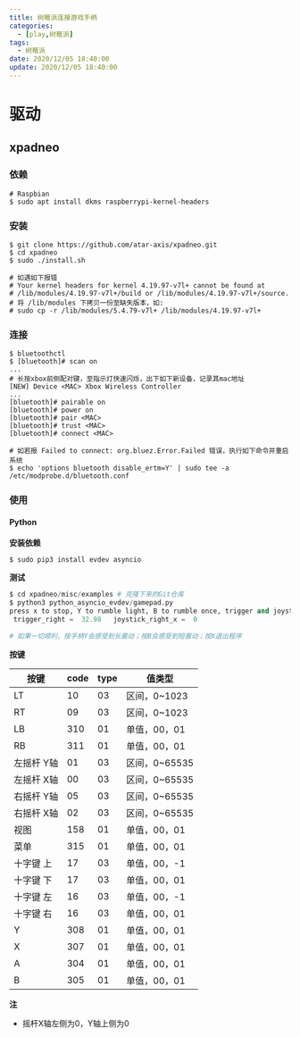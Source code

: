 ```yaml
---
title: 树莓派连接游戏手柄
categories: 
  - [play,树莓派]
tags:
  - 树莓派
date: 2020/12/05 18:40:00
update: 2020/12/05 18:40:00
---
```


# 驱动

## xpadneo

### 依赖

```shell
# Raspbian
$ sudo apt install dkms raspberrypi-kernel-headers
```

### 安装

```shell
$ git clone https://github.com/atar-axis/xpadneo.git
$ cd xpadneo
$ sudo ./install.sh

# 如遇如下报错
# Your kernel headers for kernel 4.19.97-v7l+ cannot be found at
# /lib/modules/4.19.97-v7l+/build or /lib/modules/4.19.97-v7l+/source.
# 将 /lib/modules 下拷贝一份至缺失版本，如:
# sudo cp -r /lib/modules/5.4.79-v7l+ /lib/modules/4.19.97-v7l+
```

### 连接

```shell
$ bluetoothctl
$ [bluetooth]# scan on
...
# 长按xbox前侧配对键，至指示灯快速闪烁，出下如下新设备，记录其mac地址
[NEW] Device <MAC> Xbox Wireless Controller
...
[bluetooth]# pairable on
[bluetooth]# power on
[bluetooth]# pair <MAC>
[bluetooth]# trust <MAC>
[bluetooth]# connect <MAC>

# 如若报 Failed to connect: org.bluez.Error.Failed 错误，执行如下命令并重启系统
$ echo 'options bluetooth disable_ertm=Y' | sudo tee -a /etc/modprobe.d/bluetooth.conf
```

### 使用

#### Python

**安装依赖**

```shell
$ sudo pip3 install evdev asyncio
```

**测试**

```python
$ cd xpadneo/misc/examples # 克隆下来的Git仓库
$ python3 python_asyncio_evdev/gamepad.py
press x to stop, Y to rumble light, B to rumble once, trigger and joystick right to see analog value
 trigger_right =  32.98   joystick_right_x =  0
  
# 如果一切顺利，按手柄Y会感受到长震动；按B会感受到短震动；按X退出程序
```

**按键**

| 按键       | code | type | 值类型        |
| ---------- | ---- | ---- | ------------- |
| LT         | 10   | 03   | 区间，0~1023  |
| RT         | 09   | 03   | 区间，0~1023  |
| LB         | 310  | 01   | 单值，00，01  |
| RB         | 311  | 01   | 单值，00，01  |
| 左摇杆 Y轴 | 01   | 03   | 区间，0~65535 |
| 左摇杆 X轴 | 00   | 03   | 区间，0~65535 |
| 右摇杆 Y轴 | 05   | 03   | 区间，0~65535 |
| 右摇杆 X轴 | 02   | 03   | 区间，0~65535 |
| 视图       | 158  | 01   | 单值，00，01  |
| 菜单       | 315  | 01   | 单值，00，01  |
| 十字键 上  | 17   | 03   | 单值，00，-1  |
| 十字键 下  | 17   | 03   | 单值，00，01  |
| 十字键 左  | 16   | 03   | 单值，00，-1  |
| 十字键 右  | 16   | 03   | 单值，00，01  |
| Y          | 308  | 01   | 单值，00，01  |
| X          | 307  | 01   | 单值，00，01  |
| A          | 304  | 01   | 单值，00，01  |
| B          | 305  | 01   | 单值，00，01  |

**注**

- 摇杆X轴左侧为0，Y轴上侧为0